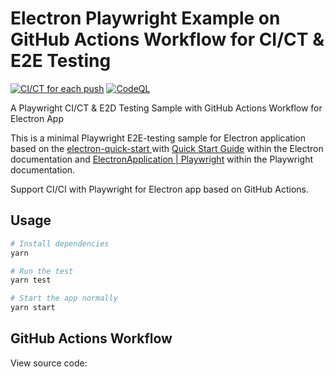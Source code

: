 # Electron Playwright Example on GitHub Actions Workflow for CI/CT & E2E Testing
[![CI/CT for each push](https://github.com/Van-QA/electron-playwright-test/actions/workflows/ci.yml/badge.svg)](https://github.com/Van-QA/electron-playwright-test/actions/workflows/ci.yml)
[![CodeQL](https://github.com/Van-QA/electron-playwright-test/actions/workflows/codeql-analysis.yml/badge.svg)](https://github.com/Van-QA/electron-playwright-test/actions/workflows/codeql-analysis.yml)

A Playwright CI/CT & E2D Testing Sample with GitHub Actions Workflow for Electron App

This is a minimal Playwright E2E-testing sample for Electron application based on the [electron-quick-start
](https://github.com/electron/electron-quick-start) with [Quick Start Guide](https://electronjs.org/docs/latest/tutorial/quick-start) within the Electron documentation and [ElectronApplication | Playwright](https://playwright.dev/docs/api/class-electronapplication/) within the Playwright documentation.

Support CI/CI with Playwright for Electron app based on GitHub Actions.

## Usage

```bash
# Install dependencies
yarn

# Run the test
yarn test

# Start the app normally
yarn start

```

## GitHub Actions Workflow

View source code: 
